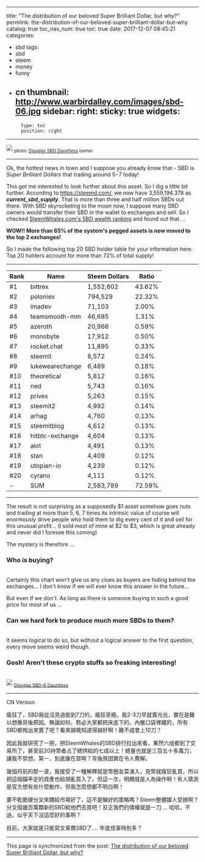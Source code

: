 
---
title: "The distribution of our beloved Super Brilliant Dollar, but why?"
permlink: the-distribution-of-our-beloved-super-brilliant-dollar-but-why
catalog: true
toc_nav_num: true
toc: true
date: 2017-12-07 08:45:21
categories:
- sbd
tags:
- sbd
- steem
- money
- funny
- cn
thumbnail: http://www.warbirdalley.com/images/sbd-06.jpg
sidebar:
    right:
        sticky: true
widgets:
    -
        type: toc
        position: right
---


![](http://www.warbirdalley.com/images/sbd-06.jpg)
<sub>photo: [Douglas SBD Dauntless](http://www.warbirdalley.com/sbd.htm) bomer</sub>

*****
Ok, the hottest news in town and I suppose you already know that - SBD is *Super Brilliant Dollars* that trading around $5-$7 today!

This got me interested to look further about this asset. So I dig a little bit further. According to https://steemd.com/, we now have 3,559,194.378 as ***current_sbd_supply***. That is more than three and half million SBDs out there. With SBD skyrocketing to the moon now, I suppose many SBD owners would transfer their SBD in the wallet to exchanges and sell. So I checked [SteemWhales.com's SBD wealth ranking](https://steemwhales.com/?p=1&s=sbd) and found out that ...

**WOW!! More than 65% of the system's pegged assets is now moved to the top 2 exchanges!** 

So I made the following top 20 SBD holder table for your information here. Top 20 holders account for more than 72% of total supply! 

****

| Rank | Name | Steem Dollars | Ratio |
|---|---|---|---|
|#1|bittrex|1,552,602|43.62%|
|#2|	poloniex|	794,529|	22.32%
|#3|	imadev|	71,103|	2.00%
|#4|	teamsmooth-mm|	46,685|	1.31%
|#5|	azeroth|	20,966|	0.59%
|#6|	monobyte|17,912	|0.50%
|#7|	rocket.chat|	11,895	|0.33%
|#8|	steemit|	8,572	|0.24%
|#9|	lukewearechange|	6,489|	0.18%
|#10|	theoretical|	5,812	|0.16%
|#11|	ned|	5,743	|0.16%
|#12|	privex|	5,263	|0.15%
|#13|	steemit2|	4,992|	0.14%
|#14|	arhag|	4,760|	0.13%
|#15|	steemitblog|	4,612|	0.13%
|#16|	hitbtc-exchange|	4,604	|0.13%
|#17|	alot|	4,491	|0.13%
|#18|	stan|	4,409	|0.12%
|#19|	utopian-io|	4,239	|0.12%
|#20|	cyrano|	4,111|	0.12%
|-|	SUM	|2,583,789	|72.59%

*****

The result is not surprising as a supposedly $1 asset somehow goes nuts and trading at more than 5, 6, 7 times its intrinsic value of course will enormously drive people who hold them to dig every cent of it and sell for this unusual profit... (I sold most of mine at $2 to $3, which is great already and never did I foresee this coming)

The mystery is therefore ...

### Who is buying? 

<br>Certainly this chart won't give us any clues as buyers are hiding behind the exchanges... I don't know if we will ever know this answer in the future...

But even if we don't. As long as there is someone buying in such a good price for most of us ...

### Can we hard fork to produce much more SBDs to them?

<br>It seems logical to do so, but without a logical answer to the first question, every move seems weird though.

### Gosh! Aren't these crypto stuffs so freaking interesting!

<br>![](https://airandspace.si.edu/webimages/collections/full/Dauntless.jpg)
<sub>[Douglas SBD-6 Dauntless](https://airandspace.si.edu/collection-objects/douglas-sbd-6-dauntless)</sub>

****

CN Version

瘋狂了，SBD我從沒見過能到7刀的，瘋狂至極。我2-3刀早就賣光光，實在是難以想像背後原因。無論如何，勢必大家都把床底下的，內層口袋裡藏的，所有SBD都掏出來賣了吧？看來越晚知道得越好啊！難不成會上10刀？

因此我就研究了一把，把SteemWhales的SBD排行拉出來看，果然六成都到了交易所了，甚至前20持幣者占了總供給的七成以上！總量也就是三百五十多萬刀，讓我不禁想，第一，到底誰在買啊？背後原因實在令人費解。

幾個月前的那一波，我接受了一種解釋就是幣圈韭菜湧入，見幣就瘋狂亂買，所以把這個錨<del>不</del>定的資產也給胡亂買入了。但這一次，明顯就是人為操作啊！有人猜測是官方想有些什麼動作，但我怎麼想都不明白啊！

要不乾脆硬分叉來餵給市場好了，這不是蠻好的策略嗎？Steem整體媒人受損啊？分叉個幾百萬顆新的SBD給他們去買吧！反正我們的債權就是一刀 ... 哈哈，不過，似乎天下沒這麼好的事啊？

目前，大家就是只能寫文章攢SBD了.... 年底怪事特別多？

- - -

This page is synchronized from the post: [The distribution of our beloved Super Brilliant Dollar, but why?](https://steemit.com/@deanliu/the-distribution-of-our-beloved-super-brilliant-dollar-but-why)

